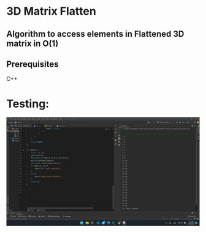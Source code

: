 # 3D Matrix Flatten
## Algorithm to access elements in Flattened 3D matrix in O(1) 



## Prerequisites
C++



# Testing:
![image](https://github.com/Mohammed-Salama/Matrix-Flatten/blob/main/ScreenShots/1.png)


